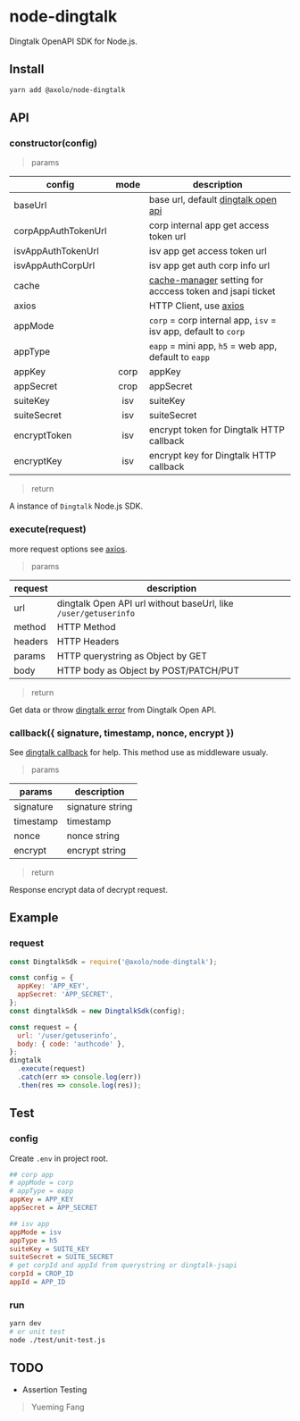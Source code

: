 # node-dingtalk

Dingtalk OpenAPI SDK for Node.js.

## Install

```bash
yarn add @axolo/node-dingtalk
```

## API

### constructor(config)

> params

|       config        | mode  |                          description                           |
| ------------------- | :---: | -------------------------------------------------------------- |
| baseUrl             |       | base url, default [dingtalk open api]                          |
| corpAppAuthTokenUrl |       | corp internal app get access token url                         |
| isvAppAuthTokenUrl  |       | isv app get access token url                                   |
| isvAppAuthCorpUrl   |       | isv app get auth corp info url                                 |
| cache               |       | [cache-manager] setting for acccess token and jsapi ticket     |
| axios               |       | HTTP Client, use [axios]                                       |
| appMode             |       | `corp` = corp internal app, `isv` = isv app, default to `corp` |
| appType             |       | `eapp` = mini app, `h5` = web app, default to `eapp`           |
| appKey              | corp  | appKey                                                         |
| appSecret           | crop  | appSecret                                                      |
| suiteKey            |  isv  | suiteKey                                                       |
| suiteSecret         |  isv  | suiteSecret                                                    |
| encryptToken        |  isv  | encrypt token for Dingtalk HTTP callback                       |
| encryptKey          |  isv  | encrypt key for Dingtalk HTTP callback                         |

> return

A instance of `Dingtalk` Node.js SDK.

### execute(request)

more request options see [axios].

> params

| request |                           description                           |
| ------- | --------------------------------------------------------------- |
| url     | dingtalk Open API url without baseUrl, like `/user/getuserinfo` |
| method  | HTTP Method                                                     |
| headers | HTTP Headers                                                    |
| params  | HTTP querystring as Object by GET                               |
| body    | HTTP body as Object by POST/PATCH/PUT                           |

> return

Get data or throw [dingtalk error] from Dingtalk Open API.

### callback({ signature, timestamp, nonce, encrypt })

See [dingtalk callback] for help. This method use as middleware usualy.

> params

|  params   |   description    |
| --------- | ---------------- |
| signature | signature string |
| timestamp | timestamp        |
| nonce     | nonce string     |
| encrypt   | encrypt string   |

> return

Response encrypt data of decrypt request.

## Example

### request

```js
const DingtalkSdk = require('@axolo/node-dingtalk');

const config = {
  appKey: 'APP_KEY',
  appSecret: 'APP_SECRET',
};
const dingtalkSdk = new DingtalkSdk(config);

const request = {
  url: '/user/getuserinfo',
  body: { code: 'authcode' },
};
dingtalk
  .execute(request)
  .catch(err => console.log(err))
  .then(res => console.log(res));
```

## Test

### config

Create `.env` in project root.

```ini
## corp app
# appMode = corp
# appType = eapp
appKey = APP_KEY
appSecret = APP_SECRET

## isv app
appMode = isv
appType = h5
suiteKey = SUITE_KEY
suiteSecret = SUITE_SECRET
# get corpId and appId from querystring or dingtalk-jsapi
corpId = CROP_ID
appId = APP_ID
```

### run

```bash
yarn dev
# or unit test
node ./test/unit-test.js
```

## TODO

- Assertion Testing

> Yueming Fang

[axios]: https://github.com/axios/axios
[cache-manager]: https://github.com/BryanDonovan/node-cache-manager
[dingtalk open api]: https://oapi.dingtalk.com
[dingtalk error]: https://ding-doc.dingtalk.com/doc#/faquestions/rftpfg
[dingtalk callback]: https://ding-doc.dingtalk.com/doc#/serverapi3/igq88i
[dingtalk jsapi ticket]: https://ding-doc.dingtalk.com/doc#/dev/uwa7vs
